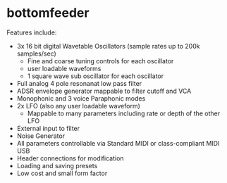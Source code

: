 # bottomfeeder

Features include:
- 3x 16 bit digital Wavetable Oscillators (sample rates up to 200k samples/sec)
  - Fine and coarse tuning controls for each oscillator
  - user loadable waveforms
  - 1 square wave sub oscillator for each oscillator
- Full analog 4 pole resonanat low pass filter
- ADSR envelope generator mappable to filter cutoff and VCA
- Monophonic and 3 voice Paraphonic modes
- 2x LFO (also any user loadable waveform)
  - Mappable to many parameters including rate or depth of the other LFO
- External input to filter
- Noise Generator
- All parameters controllable via Standard MIDI or class-compliant MIDI USB
- Header connections for modification
- Loading and saving presets
- Low cost and small form factor
